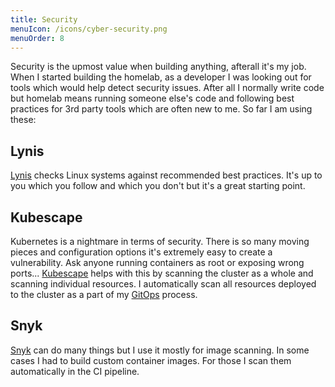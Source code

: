 ```yaml
---
title: Security
menuIcon: /icons/cyber-security.png
menuOrder: 8
---
```

Security is the upmost value when building anything, afterall it's my job. When I started building the homelab, as a developer I was looking out for tools which would help detect security issues. After all I normally write code but homelab means running someone else's code and following best practices for 3rd party tools which are often new to me. So far I am using these:

## Lynis

[Lynis](https://cisofy.com/lynis/) checks Linux systems against recommended best practices. It's up to you which you follow and which you don't but it's a great starting point.

## Kubescape

Kubernetes is a nightmare in terms of security. There is so many moving pieces and configuration options it's extremely easy to create a vulnerability. Ask anyone running containers as root or exposing wrong ports... [Kubescape](/selfhosted/kubescape) helps with this by scanning the cluster as a whole and scanning individual resources. I automatically scan all resources deployed to the cluster as a part of my [GitOps](/general/gitops) process.

## Snyk

[Snyk](https://snyk.io/) can do many things but I use it mostly for image scanning. In some cases I had to build custom container images. For those I scan them automatically in the CI pipeline.